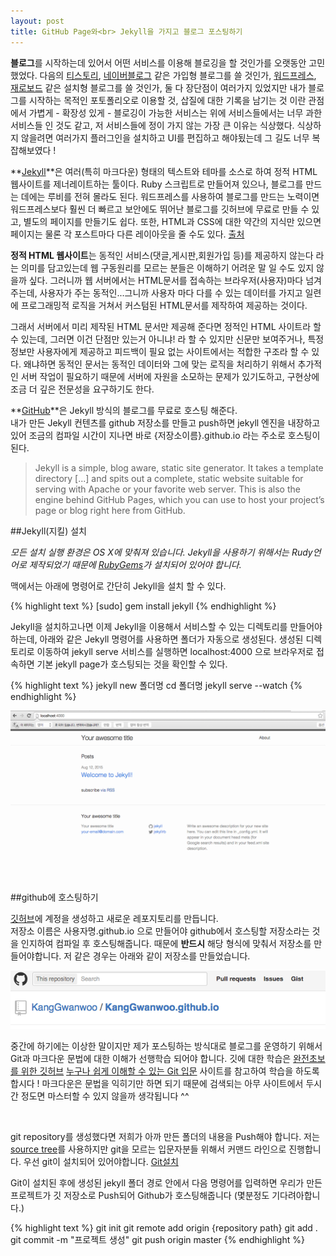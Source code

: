```yaml
---
layout: post
title: GitHub Page와<br> Jekyll을 가지고 블로그 포스팅하기
---
```


 



 **블로그**를 시작하는데 있어서 어떤 서비스를 이용해 블로깅을 할 것인가를 오랫동안 고민했었다.
 다음의 [티스토리](www.tistory.com), [네이버블로그](http://section.blog.naver.com/) 같은 가입형 블로그를 쓸 것인가,
 [워드프레스](https://ko.wordpress.org/), [재로보드](http://www.xpressengine.com/) 같은 설치형 블로그를 쓸 것인가,
 둘 다 장단점이 여러가지 있었지만 내가 블로그를 시작하는 목적인 포토폴리오로 이용할 것, 삽질에 대한 기록을 남기는 것 이란 관점에서 
 가볍게 - 확장성 있게 - 블로깅이 가능한 서비스는 위에 서비스들에서는 너무 과한 서비스들 인 것도 같고, 저 서비스들에 정이 가지 않는 가장 큰 이유는
 식상했다. 식상하지 않을려면 여러가지 플러그인을 설치하고 UI를 편집하고 해야됬는데 그 길도 너무 복잡해보였다 !

 **[Jekyll](http://jekyllrb.com/)**은 여러(특히 마크다운) 형태의 텍스트와 테마를 소스로 하여 정적 HTML 웹사이트를 제너레이트하는 툴이다. Ruby 스크립트로 만들어져 있으나, 블로그를 만드는 데에는 루비를 전혀 몰라도 된다. 워드프레스를 사용하여 블로그를 만드는 노력이면 워드프레스보다 훨씬 더 빠르고 보안에도 뛰어난 블로그를 깃허브에 무료로 만들 수 있고, 별도의 페이지를 만들기도 쉽다. 또한, HTML과 CSS에 대한 약간의 지식만 있으면 페이지는 물론 각 포스트마다 다른 레이아웃을 줄 수도 있다. [출처](https://nolboo.github.io/blog/2013/10/15/free-blog-with-github-jekyll/)

 **정적 HTML 웹사이트**는 동적인 서비스(댓글,게시판,회원가입 등)를 제공하지 않는다 라는 의미를 담고있는데 웹 구동원리를 모르는 분들은 이해하기 어려운 말 일 수도 있지 않을까 싶다.
 그러니까 웹 서버에서는 HTML문서를 접속하는 브라우저(사용자)마다 넘겨주는데, 사용자가 주는 동적인...그니까 사용자 마다 다를 수 있는 데이터를 가지고 일련에 프로그래밍적 로직을 거쳐서 커스텀된 HTML문서를 제작하여 제공하는 것이다. 

 그래서 서버에서 미리 제작된 HTML 문서만 제공해 준다면 정적인 HTML 사이트라 할 수 있는데, 그러면 이건 단점만 있는거 아니냐! 라 할 수 있지만 
 신문만 보여주거나, 특정 정보만 사용자에게 제공하고 피드백이 필요 없는 사이트에서는 적합한 구조라 할 수 있다. 왜냐하면 동적인 문서는 동적인 데이터와 그에 맞는 로직을 처리하기 위해서
 추가적인 서버 작업이 필요하기 때문에 서버에 자원을 소모하는 문제가 있기도하고, 구현상에 조금 더 깊은 전문성을 요구하기도 한다.

**[GitHub](www.github.com)**은 Jekyll 방식의 블로그를 무료로 호스팅 해준다.<br>
내가 만든 Jekyll 컨텐츠를 github 저장소를 만들고 push하면 jekyll 엔진을 내장하고 있어 조금의 컴파일 시간이 지나면 바로 {저장소이름}.github.io 라는 주소로 호스팅이 된다.



> Jekyll is a simple, blog aware, static site generator. It takes a template directory [...] and spits out a complete, static website suitable for serving with Apache or your favorite web server. This is also the engine behind GitHub Pages, which you can use to host your project’s page or blog right here from GitHub.



##Jekyll(지킬) 설치

*모든 설치 실행 환경은 OS X에 맞춰져 있습니다. Jekyll을 사용하기 위해서는 Rudy언어로 제작되었기 때문에 [RubyGems](https://rubygems.org/)가 설치되어 있어야 합니다.*

 맥에서는 아래에 명령어로 간단히 Jekyll을 설치 할 수 있다.

{% highlight text %}
[sudo] gem install jekyll
{% endhighlight %}

Jekyll을 설치하고나면 이제 Jekyll을 이용해서 서비스할 수 있는 디렉토리를 만들어야 하는데, 아래와 같은 Jekyll 명령어를 사용하면 폴더가 자동으로 생성된다. 
생성된 디렉토리로 이동하여 jekyll serve 서비스를 실행하면 localhost:4000 으로 브라우저로 접속하면 기본 jekyll page가 호스팅되는 것을 확인할 수 있다.

{% highlight text %}
jekyll new 폴더명
cd 폴더명
jekyll serve --watch
{% endhighlight %}

![placeholder](/public/first-post-localhost.png "serve page with jekyll")

##github에 호스팅하기

[깃허브](www.github.com)에 계정을 생성하고 새로운 레포지토리를 만듭니다.<br>
저장소 이름은 사용자명.github.io 으로 만들어야 github에서 호스팅할 저장소라는 것을 인지하여 컴파일 후 호스팅해줍니다. 때문에 **반드시** 해당 형식에 맞춰서 저장소를 만들어야합니다. 저 같은 경우는 아래와 같이 저장소를 만들었습니다.


![placeholder](/public/first-post-repo.png "create repository with github")


중간에 하기에는 이상한 말이지만 제가 포스팅하는 방식대로 블로그를 운영하기 위해서 Git과 마크다운 문법에 대한 이해가 선행학습 되어야 합니다.
깃에 대한 학습은 [완전초보를 위한 깃허브](http://nolboo.github.io/blog/2013/10/06/github-for-beginner/) [누구나 쉽게 이해할 수 있는 Git 입문](http://backlogtool.com/git-guide/kr/) 사이트를 참고하여 학습을 하도록 합시다 ! 마크다운은 문법을 익히기만 하면 되기 때문에 검색되는 아무 사이트에서 두시간 정도면 마스터할 수 있지 않을까 생각됩니다 ^^


<br>

git repository를 생성했다면 저희가 아까 만든 폴더의 내용을 Push해야 합니다. 저는 [source tree](https://www.sourcetreeapp.com/)를 사용하지만 
git을 모르는 입문자분들 위해서 커맨드 라인으로 진행합니다. 우선 git이 설치되어 있어야합니다. [Git설치](https://git-scm.com/book/ko/v1/%EC%8B%9C%EC%9E%91%ED%95%98%EA%B8%B0-Git-%EC%84%A4%EC%B9%98)

Git이 설치된 후에 생성된 jekyll 폴더 경로 안에서 다음 명령어를 입력하면 우리가 만든 프로젝트가 깃 저장소로 Push되어 Github가 호스팅해줍니다 (몇분정도 기다려아합니다.)

{% highlight text %}
git init
git remote add origin {repository path}
git add .
git commit -m "프로젝트 생성"
git push origin master
{% endhighlight %}



